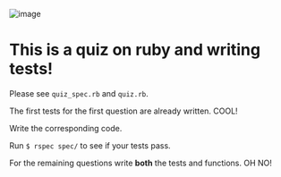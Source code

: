 ![image](https://travis-ci.org/phlco/ruby_quiz.png)
# This is a quiz on ruby and writing tests!

Please see `quiz_spec.rb` and `quiz.rb`.

The first tests for the first question are already written.
COOL!

Write the corresponding code.

Run `$ rspec spec/` to see if your tests pass.

For the remaining questions write __both__ the tests and functions.
OH NO!